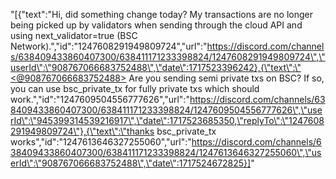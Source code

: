 "[{\"text\":\"Hi, did something change today? My transactions are no longer being picked up by validators when sending through the cloud API and using next_validator=true (BSC Network).\",\"id\":\"1247608291949809724\",\"url\":\"https://discord.com/channels/638409433860407300/638411171233398824/1247608291949809724\",\"userId\":\"908767066683752488\",\"date\":1717523396242},{\"text\":\"<@908767066683752488> Are you sending semi private txs on BSC? If so, you can use bsc_private_tx for fully private txs which should work.\",\"id\":\"1247609504556777626\",\"url\":\"https://discord.com/channels/638409433860407300/638411171233398824/1247609504556777626\",\"userId\":\"945399314539216917\",\"date\":1717523685350,\"replyTo\":\"1247608291949809724\"},{\"text\":\"thanks bsc_private_tx works\",\"id\":\"1247613646327255060\",\"url\":\"https://discord.com/channels/638409433860407300/638411171233398824/1247613646327255060\",\"userId\":\"908767066683752488\",\"date\":1717524672825}]"